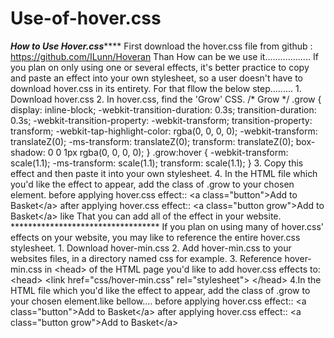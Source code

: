 Use-of-hover.css
================

***********************How to Use Hover.css***************************  First download the hover.css file from github :  https://github.com/ILunn/Hoveran  Than How can be we use it..................  If you plan on only using one or several effects, it's better practice to copy and paste an effect into your own stylesheet, so a user doesn't have to download hover.css in its entirety.  For that fllow the below step.........  1. Download hover.css 2. In hover.css, find the 'Grow' CSS.  /* Grow */  .grow {   display: inline-block;   -webkit-transition-duration: 0.3s;   transition-duration: 0.3s;   -webkit-transition-property: -webkit-transform;   transition-property: transform;   -webkit-tap-highlight-color: rgba(0, 0, 0, 0);   -webkit-transform: translateZ(0);   -ms-transform: translateZ(0);   transform: translateZ(0);   box-shadow: 0 0 1px rgba(0, 0, 0, 0); }  .grow:hover {   -webkit-transform: scale(1.1);   -ms-transform: scale(1.1);   transform: scale(1.1); }     3. Copy this effect and then paste it into your own stylesheet. 4. In the HTML file which you'd like the effect to appear, add the class of .grow to your chosen element.  		before applying hover.css effect::  &lt;a class="button">Add to Basket&lt;/a>  		after applying hover.css effect::   &lt;a class="button grow">Add to Basket&lt;/a>   like That you can add all of the effect in your website.  **********************************  If you plan on using many of hover.css' effects on your website, you may like to reference the entire hover.css stylesheet.  1. Download hover-min.css 2. Add hover-min.css to your websites files, in a directory named css for example. 3. Reference hover-min.css in &lt;head> of the HTML page you'd like to add hover.css effects to:  			&lt;head> 				&lt;link href="css/hover-min.css" rel="stylesheet"> 			&lt;/head>  4.In the HTML file which you'd like the effect to appear, add the class of .grow to your chosen element.like bellow....   		before applying hover.css effect::  &lt;a class="button">Add to Basket&lt;/a>  		after applying hover.css effect::   &lt;a class="button grow">Add to Basket&lt;/a>
